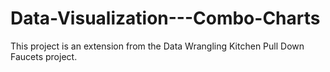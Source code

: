 # Data-Visualization---Combo-Charts
This project is an extension from the Data Wrangling Kitchen Pull Down Faucets project.
